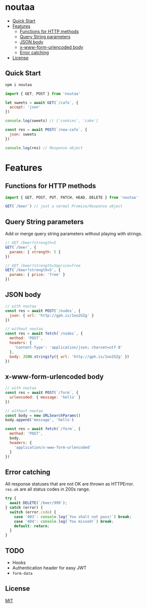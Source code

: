 # noutaa

- [Quick Start](#Quick-Start)
- [Features](#Features)
  - [Functions for HTTP methods](#Functions-for-HTTP-methods)
  - [Query String parameters](#Query-String-parameters)
  - [JSON body](#JSON-body)
  - [x-www-form-urlencoded body](#x-www-form-urlencoded-body)
  - [Error catching](#Error-catching)
- [License](#license)

## Quick Start

```bash
npm i noutaa
```

```js
import { GET, POST } from 'noutaa'

let sweets = await GET(`/cafe`, {
  accept: 'json'
})

console.log(sweets) // ['cookies', 'cake']

const res = await POST(`/new-cafe`, {
  json: sweets
})

console.log(res) // Response object
```

# Features

## Functions for HTTP methods

```js
import { GET, POST, PUT, PATCH, HEAD, DELETE } from 'noutaa'

GET(`/beer`) // just a normal Promise/Response object
```

## Query String parameters

Add or merge query string parameters without playing with strings.

```js
// GET /beer?strength=5
GET(`/beer`, {
  params: { strength: 5 }
})

// GET /beer?strength=5&price=free
GET(`/beer?strength=5`, {
  params: { price: 'free' }
})
```

## JSON body

```js
// with noutaa
const res = await POST(`/nudes`, {
  json: { url: 'http://gph.is/1oo2GZg' }
})

// without noutaa
const res = await fetch(`/nudes`, {
  method: 'POST',
  headers: {
    'Content-Type': 'application/json; charset=utf-8'
  },
  body: JSON.stringify({ url: 'http://gph.is/1oo2GZg' })
})
```

## x-www-form-urlencoded body

```js
// with noutaa
const res = await POST(`/form`, {
  urlencoded: { message: 'hello' }
})

// without noutaa
const body = new URLSearchParams()
body.append('message', 'hello')

const res = await fetch(`/form`, {
  method: 'POST',
  body,
  headers: {
    'application/x-www-form-urlencoded'
  }
})
```
## Error catching

All response statuses that are not OK are thrown as HTTPError.  
`res.ok` are all status codes in 200s range.

```js
try {
  await DELETE(`/beer/999`);
} catch (error) {
  switch (error.code) {
    case '403': console.log(`You shalt not pass!`) break;
    case '404': console.log(`You missed!`) break;
    default: return;
  }
}
```

## TODO

- Hooks
- Authentication header for easy JWT
- `form-data`

## License

[MIT](./LICENSE)
